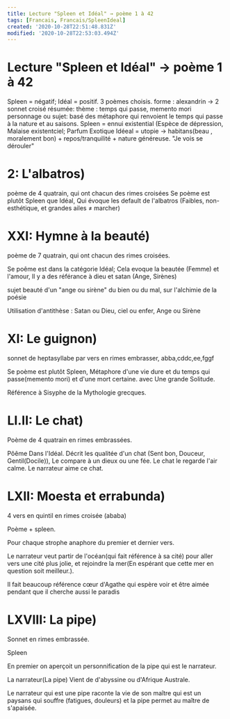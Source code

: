 ```yaml
---
title: Lecture "Spleen et Idéal" → poème 1 à 42
tags: [Francais, Francais/SpleenIdeal]
created: '2020-10-28T22:51:48.831Z'
modified: '2020-10-28T22:53:03.494Z'
---
```


# Lecture "Spleen et Idéal" → poème 1 à 42

Spleen = négatif; Idéal = positif.
3 poèmes choisis. 
forme  : alexandrin → 2 sonnet croisé
résumée: 
thème : temps qui passe, memento mori
personnage ou sujet: basé des métaphore qui renvoient le temps qui passe à la nature et au saisons.
Spleen = ennui existential (Espèce de dépression, Malaise existentciel; 
Parfum Exotique
Idéeal = utopie → habitans(beau , moralement bon) + repos/tranquilité + nature généreuse. "Je vois se dérouler"

# 2: L'albatros)
poème de 4 quatrain, qui ont chacun des rimes croisées
Se poème est plutôt Spleen que Idéal, Qui évoque les default de l'albatros (Faibles, non-esthétique, et grandes ailes $\neq$  marcher)

# XXI: Hymne à la beauté)

poème de 7 quatrain, qui ont chacun des rimes croisées.

Se poême est dans la catégorie Idéal; Cela evoque la beautée (Femme) et l'amour, Il y a des référance à dieu et satan (Ange, Sirènes)

sujet beauté d'un "ange ou sirène" du bien ou du mal, sur l'alchimie de la poésie

Utilisation d'antithèse : Satan ou Dieu, ciel ou enfer, Ange ou Sirène

# XI: Le guignon)

sonnet de heptasyllabe par vers en rimes embrasser, abba,cddc,ee,fggf

Se poème est plutôt Spleen, Métaphore d'une vie dure et du temps qui passe(memento mori) et d'une mort certaine. avec Une grande Solitude. 

Référence à Sisyphe de la Mythologie grecques.

# LI.II: Le chat)

Poème de 4 quatrain en rimes embrassées.

Pôême Dans l'Idéal. Décrit les qualitée d'un chat (Sent bon, Douceur, Gentil(Docile)), Le compare à un dieux ou une fée. Le chat le regarde l'air calme. Le narrateur aime ce chat.  

# LXII: Moesta et errabunda)

4 vers en quintil en rimes croisée (ababa)

Poème + spleen. 

Pour chaque strophe anaphore du premier et dernier vers.

Le narrateur veut partir de l'océan(qui fait référence à sa cité) pour aller vers une cité plus jolie, et rejoindre la mer(En espérant que cette mer en question soit meilleur.). 

Il fait beaucoup référence cœur d'Agathe qui espère voir et être aimée pendant que il cherche aussi le paradis

# LXVIII: La pipe)

Sonnet en rimes embrassée. 

Spleen

En premier on aperçoit un personnification de la pipe qui est le narrateur.

La narrateur(La pipe) Vient de d'abyssine ou d'Afrique Australe.

Le narrateur qui est une pipe raconte la vie de son maître qui est un paysans qui souffre (fatigues, douleurs) et la pipe permet au maître de s'apaisée.
